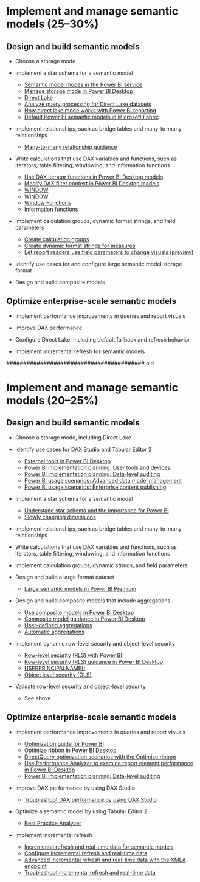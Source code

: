 # Implement and manage semantic models (25–30%)
## Design and build semantic models
- Choose a storage mode

- Implement a star schema for a semantic model

  - [Semantic model modes in the Power BI service](https://learn.microsoft.com/en-us/power-bi/connect-data/service-dataset-modes-understand)
  - [Manage storage mode in Power BI Desktop](https://learn.microsoft.com/en-us/power-bi/transform-model/desktop-storage-mode)
  - [Direct Lake](https://learn.microsoft.com/en-us/power-bi/enterprise/directlake-overview)
  - [Analyze query processing for Direct Lake datasets](https://learn.microsoft.com/en-us/power-bi/enterprise/directlake-analyze-qp)
  - [How direct lake mode works with Power BI reporting](https://learn.microsoft.com/en-us/fabric/data-engineering/lakehouse-pbi-reporting)
  - [Default Power BI semantic models in Microsoft Fabric](https://learn.microsoft.com/en-us/fabric/data-warehouse/semantic-models)

- Implement relationships, such as bridge tables and many-to-many relationships
  - [Many-to-many relationship guidance](https://learn.microsoft.com/en-us/power-bi/guidance/relationships-many-to-many)

- Write calculations that use DAX variables and functions, such as iterators, table filtering, windowing, and information functions
  - [Use DAX iterator functions in Power BI Desktop models](https://learn.microsoft.com/en-us/training/modules/dax-power-bi-iterator-functions/)
  - [Modify DAX filter context in Power BI Desktop models](https://learn.microsoft.com/en-us/training/modules/dax-power-bi-modify-filter/)
  - [WINDOW](https://learn.microsoft.com/en-us/dax/window-function-dax)
  - [WINDOW](https://dax.guide/window/)
  - [Window Functions](https://powerdobs.nl/blog/new-in-dax-window-functions/)
  - [Information functions](https://learn.microsoft.com/en-us/dax/information-functions-daxs)

- Implement calculation groups, dynamic format strings, and field parameters
   - [Create calculation groups](https://learn.microsoft.com/en-us/power-bi/transform-model/calculation-groups)
  - [Create dynamic format strings for measures](https://learn.microsoft.com/en-us/power-bi/create-reports/desktop-dynamic-format-strings)
  - [Let report readers use field parameters to change visuals (preview)](https://learn.microsoft.com/en-us/power-bi/create-reports/power-bi-field-parameters)

- Identify use cases for and configure large semantic model storage format

- Design and build composite models

## Optimize enterprise-scale semantic models
- Implement performance improvements in queries and report visuals

- Improve DAX performance

- Configure Direct Lake, including default fallback and refresh behavior

- Implement incremental refresh for semantic models





######################################### old
# Implement and manage semantic models (20–25%)

## Design and build semantic models

- Choose a storage mode, including Direct Lake



- Identify use cases for DAX Studio and Tabular Editor 2

  - [External tools in Power BI Desktop](https://learn.microsoft.com/en-us/power-bi/transform-model/desktop-external-tools)
  - [Power BI implementation planning: User tools and devices](https://learn.microsoft.com/en-us/power-bi/guidance/powerbi-implementation-planning-user-tools-devices)
  - [Power BI implementation planning: Data-level auditing](https://learn.microsoft.com/en-us/power-bi/guidance/powerbi-implementation-planning-auditing-monitoring-data-level-auditing)
  - [Power BI usage scenarios: Advanced data model management](https://learn.microsoft.com/en-us/power-bi/guidance/powerbi-implementation-planning-usage-scenario-advanced-data-model-management)
  - [Power BI usage scenarios: Enterprise content publishing](https://learn.microsoft.com/en-us/power-bi/guidance/powerbi-implementation-planning-usage-scenario-enterprise-content-publishing)

- Implement a star schema for a semantic model

  - [Understand star schema and the importance for Power BI](https://learn.microsoft.com/en-us/power-bi/guidance/star-schema)
  - [Slowly changing dimensions](https://en.wikipedia.org/wiki/Slowly_changing_dimension)

- Implement relationships, such as bridge tables and many-to-many
  relationships

 

- Write calculations that use DAX variables and functions, such as
  iterators, table filtering, windowing, and information functions



- Implement calculation groups, dynamic strings, and field parameters

 

- Design and build a large format dataset

  - [Large semantic models in Power BI Premium](https://learn.microsoft.com/en-us/power-bi/enterprise/service-premium-large-models)

- Design and build composite models that include aggregations

  - [Use composite models in Power BI Desktop](https://learn.microsoft.com/en-us/power-bi/transform-model/desktop-composite-models)
  - [Composite model guidance in Power BI Desktop](https://learn.microsoft.com/en-us/power-bi/guidance/composite-model-guidance)
  - [User-defined aggregations](https://learn.microsoft.com/en-us/power-bi/transform-model/aggregations-advanced)
  - [Automatic aggregations](https://learn.microsoft.com/en-us/power-bi/enterprise/aggregations-auto)

- Implement dynamic row-level security and object-level security

  - [Row-level security (RLS) with Power BI](https://learn.microsoft.com/en-us/power-bi/enterprise/service-admin-rls)
  - [Row-level security (RLS) guidance in Power BI Desktop](https://learn.microsoft.com/en-us/power-bi/guidance/rls-guidance)
  - [USERPRINCIPALNAME()](https://learn.microsoft.com/en-us/dax/userprincipalname-function-dax)
  - [Object level security (OLS)](https://learn.microsoft.com/en-us/power-bi/enterprise/service-admin-ols?tabs=table)

- Validate row-level security and object-level security

  - See above

## Optimize enterprise-scale semantic models

- Implement performance improvements in queries and report visuals

  - [Optimization guide for Power BI](https://learn.microsoft.com/en-us/power-bi/guidance/power-bi-optimization)
  - [Optimize ribbon in Power BI Desktop](https://learn.microsoft.com/en-us/power-bi/create-reports/desktop-optimize-ribbon)
  - [DirectQuery optimization scenarios with the Optimize ribbon](https://learn.microsoft.com/en-us/power-bi/create-reports/desktop-optimize-ribbon-scenarios)
  - [Use Performance Analyzer to examine report element performance in Power BI Desktop](https://learn.microsoft.com/en-us/power-bi/create-reports/desktop-performance-analyzer)
  - [Power BI implementation planning: Data-level auditing](https://learn.microsoft.com/en-us/power-bi/guidance/powerbi-implementation-planning-auditing-monitoring-data-level-auditing)

- Improve DAX performance by using DAX Studio

  - [Troubleshoot DAX performance by using DAX Studio](https://learn.microsoft.com/en-us/training/modules/use-tools-optimize-power-bi-performance/3-troubleshoot-dax-performance-use-dax-studio)

- Optimize a semantic model by using Tabular Editor 2

  - [Best Practice Analyzer](https://learn.microsoft.com/en-us/power-bi/guidance/powerbi-implementation-planning-auditing-monitoring-data-level-auditing)

- Implement incremental refresh

  - [Incremental refresh and real-time data for semantic models](https://learn.microsoft.com/en-us/power-bi/connect-data/incremental-refresh-overview)
  - [Configure incremental refresh and real-time data](https://learn.microsoft.com/en-us/power-bi/connect-data/incremental-refresh-configure)
  - [Advanced incremental refresh and real-time data with the XMLA endpoint](https://learn.microsoft.com/en-us/power-bi/connect-data/incremental-refresh-xmla)
  - [Troubleshoot incremental refresh and real-time data](https://learn.microsoft.com/en-us/power-bi/connect-data/incremental-refresh-troubleshoot)

